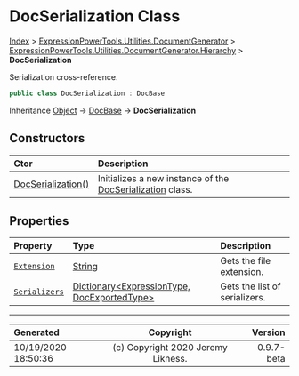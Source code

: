 ﻿# DocSerialization Class

[Index](../index.md) > [ExpressionPowerTools.Utilities.DocumentGenerator](ExpressionPowerTools.Utilities.DocumentGenerator.a.md) > [ExpressionPowerTools.Utilities.DocumentGenerator.Hierarchy](ExpressionPowerTools.Utilities.DocumentGenerator.Hierarchy.n.md) > **DocSerialization**

Serialization cross-reference.

```csharp
public class DocSerialization : DocBase
```

Inheritance [Object](https://docs.microsoft.com/dotnet/api/system.object) → [DocBase](ExpressionPowerTools.Utilities.DocumentGenerator.Hierarchy.DocBase.cs.md) → **DocSerialization**

## Constructors

| Ctor | Description |
| :-- | :-- |
| [DocSerialization()](ExpressionPowerTools.Utilities.DocumentGenerator.Hierarchy.DocSerialization.ctor.md#docserialization) | Initializes a new instance of the [DocSerialization](ExpressionPowerTools.Utilities.DocumentGenerator.Hierarchy.DocSerialization.cs.md) class. |
## Properties

| Property | Type | Description |
| :-- | :-- | :-- |
| [`Extension`](ExpressionPowerTools.Utilities.DocumentGenerator.Hierarchy.DocSerialization.Extension.prop.md) | [String](https://docs.microsoft.com/dotnet/api/system.string) | Gets the file extension. |
| [`Serializers`](ExpressionPowerTools.Utilities.DocumentGenerator.Hierarchy.DocSerialization.Serializers.prop.md) | [Dictionary&lt;ExpressionType, DocExportedType>](https://docs.microsoft.com/dotnet/api/system.collections.generic.dictionary-2) | Gets the list of serializers. |


---

| Generated | Copyright | Version |
| :-- | :-: | --: |
| 10/19/2020 18:50:36 | (c) Copyright 2020 Jeremy Likness. | 0.9.7-beta |
